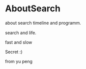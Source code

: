 # AboutSearch

about search timeline and programm.　　</br>

search and life.</br>

fast and slow </br>

Secret :) </br>

from yu peng </br>





